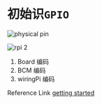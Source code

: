# 初始识`GPIO`
![physical pin](http://www.ruanyifeng.com/blogimg/asset/2017/bg2017061518.png)

![rpi 2](http://shumeipai.nxez.com/wp-content/uploads/2015/03/rpi-pins-40-0.png)

1. Board 编码
2. BCM 编码
3. wiringPi 编码


Reference Link
[getting started](http://www.ruanyifeng.com/blog/2017/06/raspberry-pi-tutorial.html?20181004203341)
